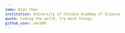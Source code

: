 ```yaml
---
name: Dian Chen
institution: University of Chinese Academy of Science
quote: Coding the world, try more things.
github_user: okcd00
---
```

